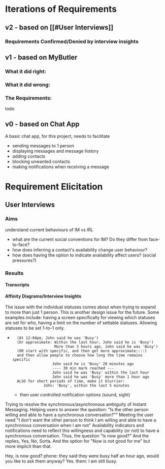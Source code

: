 # Iterations of Requirements
## v2 - based on [[#User Interviews]]
### Requirements Confirmed/Denied by interview insights


## v1 - based on MyButler
### What it did right:

### What it did wrong:

### The Requirements:
todo
## v0 - based on Chat App
A basic chat  app, for this project, needs to facilitate 
- sending messages to 1 person
- displaying messages and message history
- adding contacts
- blocking unwanted contacts
- making notifications when receiving a message



# Requirement Elicitation
## User Interviews
### Aims
understand current behaviours of IM vs IRL
- what are the current social conventions for IM? Do they differ from face-to-face?
- how does inferring a contact's availability change user behaviour?
- how does having the option to indicate availability affect users? (social pressures?)

### Results
#### Transcripts
#### Affinity Diagrams/Interview Insights


The issue with the individual statuses comes about when trying to expand to more than just 1 person. This is another design issue for the future. Some examples include:
having a screen specifically for viewing which statuses are set for who, having a limit on the number of settable statuses. Allowing statuses to be set 1-to-1 only.




- 		(At 12:04pm, John said he was 'Busy')
		(Or approximate: Within the last hour, John said he is 'Busy')
						 More than 3 hours ago, John said he was 'Busy')
		(OR start with specific, and then get more approximate::::)
		and then allow people to choose how long the time remains specific
						John said he is 'Busy' 20 minutes ago
						---- 30 min mark reached --- 
						John said he was 'Busy' within the last hour
						John said he was 'Busy' more than 1 hour ago
		ALSO for short periods of time, make it blurrier:
					John: 'Busy', within the last 5 minutes
						
    - then user controlled notification options (sound, sight)


Trying to resolve the synchronous/asynchronous ambiguity of Instant Messaging. 
Helping users to answer the question: "Is the other person willing and able to have a synchronous conversation?""
Meeting the user need "I don't want the other person to think I am willing and able to have a synchronous conversation when I am not"
Availability indicators and notifications need to reflect this willingness and capability (or not) to have a synchronous conversation.
Thus, the question "Is now good?"
And the replies, Yes, No, Sorta.
And the option for "Now is not good for me" but more implicit than that.

Hey, is now good?
phone: they said they were busy half an hour ago, would you like to ask them anyway?
Yes.
them: I am still busy. 

